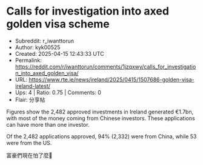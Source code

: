 # Calls for investigation into axed golden visa scheme

- Subreddit: r_iwanttorun
- Author: kyk00525
- Created: 2025-04-15 12:43:33 UTC
- Permalink: https://reddit.com/r/iwanttorun/comments/1jzqxwy/calls_for_investigation_into_axed_golden_visa/
- URL: https://www.rte.ie/news/ireland/2025/0415/1507686-golden-visa-ireland-latest/
- Ups: 4 | Ratio: 0.75 | Comments: 0
- Flair: 分享帖


Figures show the 2,482 approved investments in Ireland generated €1.7bn,
with most of the money coming from Chinese investors. These applications
can have more than one investor.

Of the 2,482 applications approved, 94% (2,332) were from China, while
53 were from the US.

富豪們現在怕了麼💸

